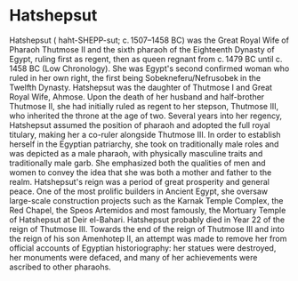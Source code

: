 # Hatshepsut

Hatshepsut ( haht-SHEPP-sut; c. 1507–1458 BC) was the Great Royal Wife of Pharaoh Thutmose II and the sixth pharaoh of the Eighteenth Dynasty of Egypt, ruling first as regent, then as queen regnant from c. 1479 BC until c. 1458 BC (Low Chronology). She was Egypt's second confirmed woman who ruled in her own right, the first being Sobekneferu/Nefrusobek in the Twelfth Dynasty. 
Hatshepsut was the daughter of Thutmose I and Great Royal Wife, Ahmose. Upon the death of her husband and half-brother Thutmose II, she had initially ruled as regent to her stepson, Thutmose III, who inherited the throne at the age of two. Several years into her regency, Hatshepsut assumed the position of pharaoh and adopted the full royal titulary, making her a co-ruler alongside Thutmose III. In order to establish herself in the Egyptian patriarchy, she took on traditionally male roles and was depicted as a male pharaoh, with physically masculine traits and traditionally male garb. She emphasized both the qualities of men and women to convey the idea that she was both a mother and father to the realm. Hatshepsut's reign was a period of great prosperity and general peace. One of the most prolific builders in Ancient Egypt, she oversaw large-scale construction projects such as the Karnak Temple Complex, the Red Chapel, the Speos Artemidos and most famously, the Mortuary Temple of Hatshepsut at Deir el-Bahari. 
Hatshepsut probably died in Year 22 of the reign of Thutmose III. Towards the end of the reign of Thutmose III and into the reign of his son Amenhotep II, an attempt was made to remove her from official accounts of Egyptian historiography: her statues were destroyed, her monuments were defaced, and many of her achievements were ascribed to other pharaohs.

